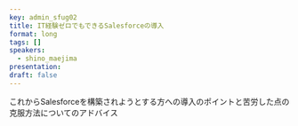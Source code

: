 ```yaml
---
key: admin_sfug02
title: IT経験ゼロでもできるSalesforceの導入
format: long
tags: []
speakers:
  - shino_maejima
presentation: 
draft: false
---
```

これからSalesforceを構築されようとする方への導入のポイントと苦労した点の克服方法についてのアドバイス